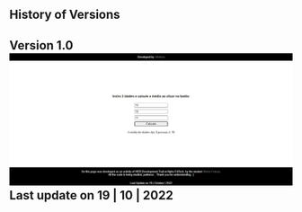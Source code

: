 History of Versions
---
Version 1.0
![](https://github.com/vtfeitosa/acelera_js/blob/main/idades/assets/versions/teste_idades_v1.0.jpg)
Last update on 19 | 10 | 2022
---